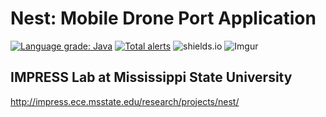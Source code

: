 # Nest: Mobile Drone Port Application
[![Language grade: Java](https://img.shields.io/lgtm/grade/java/g/lpjune/Nest.svg?logo=lgtm&logoWidth=18)](https://lgtm.com/projects/g/lpjune/Nest/context:java)
[![Total alerts](https://img.shields.io/lgtm/alerts/g/lpjune/Nest.svg?logo=lgtm&logoWidth=18)](https://lgtm.com/projects/g/lpjune/Nest/alerts/)
![shields.io](https://img.shields.io/github/repo-size/lpjune/nest.svg?style=popout)
![Imgur](https://i.imgur.com/wk2ynOg.jpg)



## IMPRESS Lab at Mississippi State University
http://impress.ece.msstate.edu/research/projects/nest/
